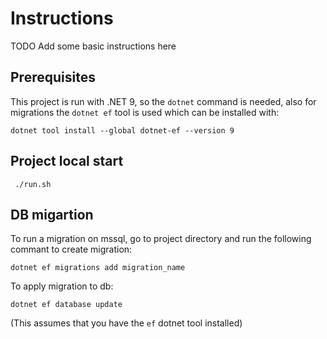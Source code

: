 # Instructions

TODO Add some basic instructions here

## Prerequisites

This project is run with .NET 9, so the `dotnet` command is needed,
also for migrations the `dotnet ef` tool is used which can be installed with:
```
dotnet tool install --global dotnet-ef --version 9
```

## Project local start

```
 ./run.sh
```

## DB migartion

To run a migration on mssql, go to project directory and run the following commant to create migration:
```
dotnet ef migrations add migration_name
```

To apply migration to db:
```
dotnet ef database update
```

(This assumes that you have the `ef` dotnet tool installed)
